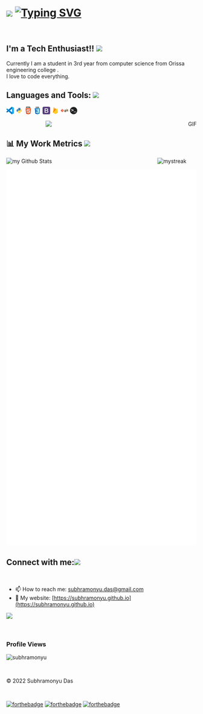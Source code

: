 <h1><img src="https://emojis.slackmojis.com/emojis/images/1531849430/4246/blob-sunglasses.gif?1531849430" width="80"/> 
 <a href="https://git.io/typing-svg"><img src="https://readme-typing-svg.herokuapp.com?font=Fira+Code&size=30&pause=1000&color=E7F72A&width=446&lines=Hi+There%2C+Nice+to+see+you" alt="Typing SVG" /></a>
</h1>
<br>


## I'm a Tech Enthusiast!!</b>&nbsp;<img src="https://github.com/TheDudeThatCode/TheDudeThatCode/blob/master/Assets/Designer.gif" height="30px">

Currently I am a student in 3rd year from computer science from Orissa engineering college .  
I love to code everything.


 ## Languages and Tools: <img src="https://github.com/TheDudeThatCode/TheDudeThatCode/blob/master/Assets/Mario_Hello_Big.gif" height="30px">


<code><img height="20" src="https://raw.githubusercontent.com/github/explore/80688e429a7d4ef2fca1e82350fe8e3517d3494d/topics/visual-studio-code/visual-studio-code.png"></code>
<code><img height="20" src="https://raw.githubusercontent.com/github/explore/80688e429a7d4ef2fca1e82350fe8e3517d3494d/topics/python/python.png"></code>
<code><img height = "20" src = "https://raw.githubusercontent.com/github/explore/80688e429a7d4ef2fca1e82350fe8e3517d3494d/topics/html/html.png"></code>
<code><img height = "20" src = "https://raw.githubusercontent.com/github/explore/80688e429a7d4ef2fca1e82350fe8e3517d3494d/topics/css/css.png"></code>
<code><img height = "20" src = "https://raw.githubusercontent.com/github/explore/80688e429a7d4ef2fca1e82350fe8e3517d3494d/topics/bootstrap/bootstrap.png"></code>
<code><img height="20" src="https://raw.githubusercontent.com/github/explore/80688e429a7d4ef2fca1e82350fe8e3517d3494d/topics/firebase/firebase.png"></code>
<code><img height="20" src="https://raw.githubusercontent.com/github/explore/80688e429a7d4ef2fca1e82350fe8e3517d3494d/topics/git/git.png"></code>
<code><img height="20" src="https://raw.githubusercontent.com/github/explore/80688e429a7d4ef2fca1e82350fe8e3517d3494d/topics/terminal/terminal.png"></code>
<br>
<p align ="right">
 <img align="right" width="400px" alt="GIF" src="https://i.pinimg.com/originals/f1/e7/34/f1e734f9cade86fe737a9aa404ad5677.gif" />
 
 
</p>
</br>

## 📊 My Work Metrics <img src="https://user-images.githubusercontent.com/76244600/130684889-4425a8ef-53ba-48f3-9433-871976fba0e9.gif" height="30px">


<img align="left" width="400px" src="https://github-readme-stats.vercel.app/api?username=subhramonyu&include_all_commits=true&count_private=true&show_icons=true&line_height=20&title_color=2B5BBD&icon_color=1124BB&text_color=A1A1A1&bg_color=0,000000,130F40" alt="my Github Stats"/>
<img src="https://github-readme-streak-stats.herokuapp.com/?user=subhramonyu&theme=tokyonight" alt="mystreak"/>

![Metrics](/github-metrics.svg)


## Connect with me:<img src="https://github.com/TheDudeThatCode/TheDudeThatCode/blob/master/Assets/Handshake.gif" height="32px">
<br>

 - 📫 How to reach me: [subhramonyu.das@gmail.com](mailto:subhramonyu.das@gmail.com)
 - 🔗 My website: [https://subhramonyu.github.io](https://subhramonyu.github.io)
   
<a href="https://twitter.com/SubhramonyuDas"><img src="https://seeklogo.com/images/T/twitter-icon-circle-blue-logo-0902F48837-seeklogo.com.png" width="25"></img></a>&nbsp;&nbsp;

 <br>
<h3>Profile Views</h3>
 <p align="left"> <img src="https://profile-counter.glitch.me/subhramonyu/count.svg" alt="subhramonyu" /> </p>
 
 </br>
 
© 2022 Subhramonyu Das

</br>

[![forthebadge](https://forthebadge.com/images/badges/built-with-love.svg)](https://forthebadge.com) [![forthebadge](https://forthebadge.com/images/badges/built-by-developers.svg)](https://forthebadge.com) [![forthebadge](https://forthebadge.com/images/badges/built-with-swag.svg)](https://forthebadge.com)
